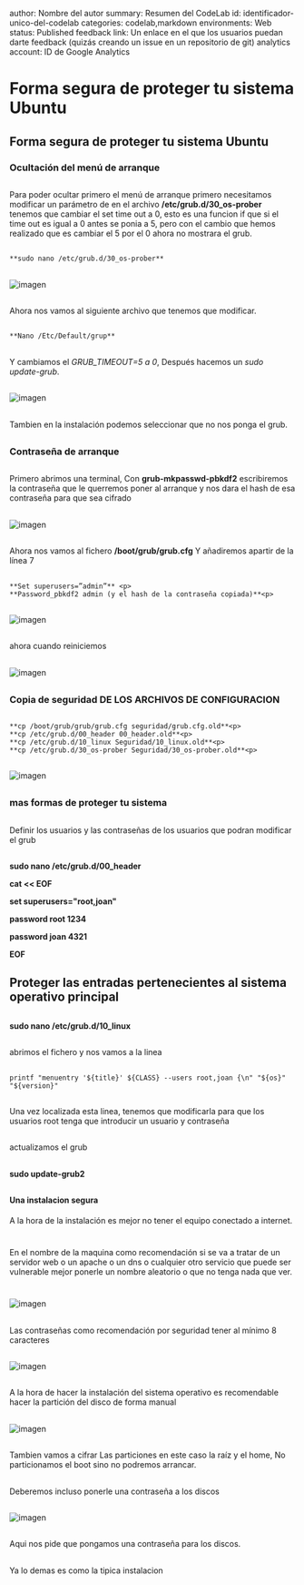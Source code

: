author: Nombre del autor
summary: Resumen del CodeLab
id: identificador-unico-del-codelab
categories: codelab,markdown
environments: Web
status: Published
feedback link: Un enlace en el que los usuarios puedan darte feedback (quizás creando un issue en un repositorio de git)
analytics account: ID de Google Analytics

 

# Forma segura de proteger tu sistema Ubuntu 
## Forma segura de proteger tu sistema Ubuntu 

### Ocultación del menú de arranque
##
##
Para poder ocultar primero el menú de arranque primero necesitamos modificar un parámetro de en el archivo **/etc/grub.d/30_os-prober** tenemos que cambiar el set time out a 0, esto es una funcion if que si el time out es igual a 0 antes se ponia a 5, pero con el cambio que hemos realizado que es cambiar el 5 por el 0 ahora no mostrara el grub.
##
##

~~~
**sudo nano /etc/grub.d/30_os-prober**
~~~

##
##
![imagen](img/1.png)
##
##
Ahora nos vamos al siguiente archivo que tenemos que modificar.
##
##
~~~
**Nano /Etc/Default/grup**
~~~
##
##
Y cambiamos el 
*GRUB_TIMEOUT=5 a 0*, 
Después hacemos un *sudo update-grub*.
##
##
![imagen](img/2.png)
##
##
Tambien en la instalación podemos seleccionar que no nos ponga el grub.


##
##
### Contraseña de arranque
##
##
Primero abrimos una terminal, Con **grub-mkpasswd-pbkdf2** escribiremos la contraseña que le querremos poner al arranque y nos dara el hash de esa contraseña para que sea cifrado
##
##
![imagen](img/3.png)

##
##

Ahora nos vamos al fichero **/boot/grub/grub.cfg**
Y añadiremos apartir de la línea 7 
##
~~~<p>
**Set superusers=”admin”** <p>
**Password_pbkdf2 admin (y el hash de la contraseña copiada)**<p>
~~~
##
##
![imagen](img/4.png)
##
##
ahora cuando reiniciemos
##
##
![imagen](img/5.png)
##
##
### Copia de seguridad DE LOS ARCHIVOS DE CONFIGURACION
##

~~~
**cp /boot/grub/grub/grub.cfg seguridad/grub.cfg.old**<p>
**cp /etc/grub.d/00_header 00_header.old**<p>
**cp /etc/grub.d/10_linux Seguridad/10_linux.old**<p>
**cp /etc/grub.d/30_os-prober Seguridad/30_os-prober.old**<p>
~~~
##
##

![imagen](img/6.png)
##
##
### mas formas de proteger tu sistema
##
##
Definir los usuarios y las contraseñas de los usuarios que podran modificar el grub
##
**sudo nano /etc/grub.d/00_header**<p>
**cat << EOF**<p>
**set superusers="root,joan"**<p>
**password root 1234** <p>
**password joan 4321**<p>
**EOF**
##
##
##
## Proteger las entradas pertenecientes al sistema operativo principal
##
**sudo nano /etc/grub.d/10_linux**
##
abrimos el fichero y nos vamos a la linea 
##
 ~~~
printf "menuentry '${title}' ${CLASS} --users root,joan {\n" "${os}" "${version}"
 ~~~
##
Una vez localizada esta linea, tenemos que modificarla para que los usuarios root tenga que introducir un usuario y contraseña
##
##
actualizamos el grub
##
**sudo update-grub2**
##
##
##
#### Una instalacion segura
A la hora de la instalación es mejor no tener el equipo conectado a internet.
#
En el nombre de la maquina como recomendación si se va a tratar de un servidor web o un apache o un dns o cualquier otro servicio que puede ser vulnerable mejor ponerle un nombre aleatorio o que no tenga nada que ver.
#
![imagen](img/8.png)
##
Las contraseñas como recomendación por seguridad tener al mínimo 8 caracteres
##
![imagen](img/9.png)
##
A la hora de hacer la instalación del sistema operativo es recomendable hacer la partición del disco de forma manual
##
![imagen](img/10.png)
##
Tambien vamos a cifrar Las particiones en este caso la raíz y el home, No particionamos el boot sino no podremos arrancar.
##
Deberemos incluso ponerle una contraseña a los discos 
##
![imagen](img/11.png)
##
##
Aqui nos pide que pongamos una contraseña para los discos.
##
Ya lo demas es como la tipica instalacion

